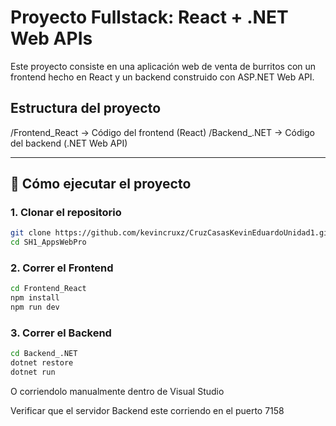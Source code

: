 # Proyecto Fullstack: React + .NET Web APIs

Este proyecto consiste en una aplicación web de venta de burritos con un frontend hecho en React y un backend construido con ASP.NET Web API.

## Estructura del proyecto

/Frontend_React -> Código del frontend (React)
/Backend_.NET -> Código del backend (.NET Web API)

---

## 🚀 Cómo ejecutar el proyecto

### 1. Clonar el repositorio

```bash
git clone https://github.com/kevincruxz/CruzCasasKevinEduardoUnidad1.git
cd SH1_AppsWebPro
```

### 2. Correr el Frontend

```bash
cd Frontend_React 
npm install
npm run dev
```

### 3. Correr el Backend

```bash
cd Backend_.NET
dotnet restore
dotnet run
```

O corriendolo manualmente dentro de Visual Studio

Verificar que el servidor Backend este corriendo en el puerto 7158
